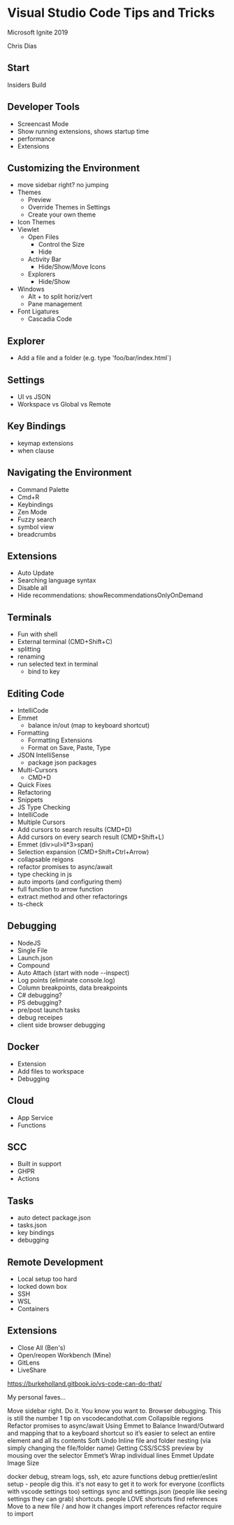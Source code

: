 
# Visual Studio Code Tips and Tricks

Microsoft Ignite 2019

Chris Dias


## Start
  Insiders Build
  
## Developer Tools
  * Screencast Mode 
  * Show running extensions, shows startup time
  * performance
  * Extensions

## Customizing the Environment
  * move sidebar right? no jumping
  * Themes
    * Preview
    * Override Themes in Settings
    * Create your own theme
  * Icon Themes
  * Viewlet
    * Open Files
      * Control the Size
      * Hide
    * Activity Bar
      * Hide/Show/Move Icons
    * Explorers
      * Hide/Show
  * Windows
    * Alt + to split horiz/vert
    * Pane management
  * Font Ligatures
    * Cascadia Code

## Explorer
  * Add a file and a folder (e.g. type 'foo/bar/index.html`)

## Settings
  * UI vs JSON
  * Workspace vs Global vs Remote

## Key Bindings
  * keymap extensions
  * when clause

## Navigating the Environment
  * Command Palette
  * Cmd+R
  * Keybindings
  * Zen Mode
  * Fuzzy search
  * symbol view
  * breadcrumbs

## Extensions
  * Auto Update
  * Searching language syntax
  * Disable all
  * Hide recommendations: showRecommendationsOnlyOnDemand
  

## Terminals
  * Fun with shell
  * External terminal (CMD+Shift+C)
  * splitting
  * renaming
  * run selected text in terminal
    * bind to key

## Editing Code
  * IntelliCode
  * Emmet
    * balance in/out (map to keyboard shortcut)
  * Formatting
    * Formatting Extensions
    * Format on Save, Paste, Type
  * JSON IntelliSense
    * package json packages
  * Multi-Cursors
    * CMD+D
  * Quick Fixes
  * Refactoring
  * Snippets
  * JS Type Checking
  * IntelliCode
  * Multiple Cursors
  * Add cursors to search results (CMD+D)
  * Add cursors on every search result (CMD+Shift+L)
  * Emmet (div>ul>li*3>span)
  * Selection expansion (CMD+Shift+Ctrl+Arrow)
  * collapsable reigons
  * refactor promises to async/await
  * type checking in js
  * auto imports (and configuring them)
  * full function to arrow function
  * extract method and other refactorings
  * ts-check



## Debugging
  * NodeJS
  * Single File
  * Launch.json
  * Compound 
  * Auto Attach (start with node --inspect)
  * Log points (eliminate console.log)
  * Column breakpoints, data breakpoints
  * C# debugging?
  * PS debugging?
  * pre/post launch tasks
  * debug receipes
  * client side browser debugging


## Docker
  * Extension
  * Add files to workspace
  * Debugging

## Cloud
  * App Service
  * Functions

## SCC
  * Built in support
  * GHPR
  * Actions

## Tasks
  * auto detect package.json
  * tasks.json
  * key bindings
  * debugging

## Remote Development
  * Local setup too hard
  * locked down box
  * SSH
  * WSL
  * Containers


## Extensions
  * Close All (Ben's)
  * Open/reopen Workbench (Mine)
  * GitLens
  * LiveShare

 
https://burkeholland.gitbook.io/vs-code-can-do-that/
 
My personal faves…
 
Move sidebar right. Do it. You know you want to.
Browser debugging. This is still the number 1 tip on vscodecandothat.com
Collapsible regions
Refactor promises to async/await
Using Emmet to Balance Inward/Outward and mapping that to a keyboard shortcut so it’s easier to select an entire element and all its contents
Soft Undo
Inline file and folder nesting (via simply changing the file/folder name)
Getting CSS/SCSS preview by mousing over the selector
Emmet’s Wrap individual lines
Emmet Update Image Size

docker debug, stream logs, ssh, etc
azure functions debug
prettier/eslint setup - people dig this. it's not easy to get it to work for everyone (conflicts with vscode settings too)
settings sync and settings.json (people like seeing settings they can grab)
shortcuts. people LOVE shortcuts
find references
Move to a new file / and how it changes import references
refactor require to import   



  


